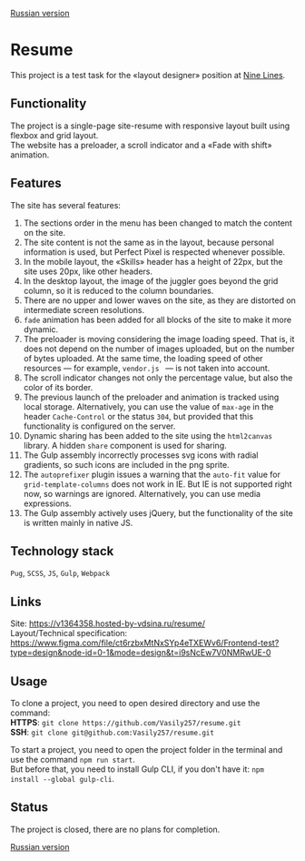 [Russian version](https://github.com/Vasily257/resume/blob/master/README-RU.md)

# Resume
This project is a test task for the «layout designer» position at [Nine Lines](https://ninelines.agency/en/).

## Functionality
The project is a single-page site-resume with responsive layout built using flexbox and grid layout.  
The website has a preloader, a scroll indicator and a «Fade with shift» animation.  

## Features
The site has several features:
1. The sections order in the menu has been changed to match the content on the site.
2. The site content is not the same as in the layout, because personal information is used, but Perfect Pixel is respected whenever possible.
3. In the mobile layout, the «Skills» header has a height of 22px, but the site uses 20px, like other headers.
4. In the desktop layout, the image of the juggler goes beyond the grid column, so it is reduced to the column boundaries.
5. There are no upper and lower waves on the site, as they are distorted on intermediate screen resolutions.
6. `fade` animation has been added for all blocks of the site to make it more dynamic.
7. The preloader is moving considering the image loading speed. That is, it does not depend on the number of images uploaded,
but on the number of bytes uploaded. At the same time, the loading speed of other resources — for example, `vendor.js ` — is not taken into account.
8. The scroll indicator changes not only the percentage value, but also the color of its border.
9. The previous launch of the preloader and animation is tracked using local storage. Alternatively, you can use
the value of `max-age` in the header `Cache-Control` or the status `304`, but provided that this functionality is configured on the server.
10. Dynamic sharing has been added to the site using the `html2canvas` library. A hidden `share` component is used for sharing.
11. The Gulp assembly incorrectly processes svg icons with radial gradients, so such icons are included in the png sprite.
12. The `autoprefixer` plugin issues a warning that the `auto-fit` value for `grid-template-columns` does not work in IE.
But IE is not supported right now, so warnings are ignored. Alternatively, you can use media expressions.
13. The Gulp assembly actively uses jQuery, but the functionality of the site is written mainly in native JS.

## Technology stack
`Pug`, `SCSS`, `JS`, `Gulp`, `Webpack`

## Links
Site: https://v1364358.hosted-by-vdsina.ru/resume/  
Layout/Technical specification: https://www.figma.com/file/ct6rzbxMtNxSYp4eTXEWv6/Frontend-test?type=design&node-id=0-1&mode=design&t=i9sNcEw7V0NMRwUE-0

## Usage
To clone a project, you need to open desired directory and use the command:  
**HTTPS**: `git clone https://github.com/Vasily257/resume.git`  
**SSH**: `git clone git@github.com:Vasily257/resume.git`  

To start a project, you need to open the project folder in the terminal and use the command `npm run start`.  
But before that, you need to install Gulp CLI, if you don't have it: `npm install --global gulp-cli`.

## Status
The project is closed, there are no plans for completion.

[Russian version](https://github.com/Vasily257/resume/blob/master/README-RU.md)
